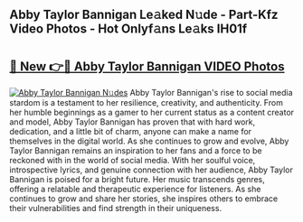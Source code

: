 ## Abby Taylor Bannigan Le𝚊ked N𝚞de - Part-Kfz Video Photos - Hot Onlyf𝚊ns Le𝚊ks IH01f

# <h2><a href="http://ab84897.deff.icu/?id=Abby+Taylor+Bannigan">🔗 New 👉🔴 Abby Taylor Bannigan VIDEO Photos</a></h2>

[![Abby Taylor Bannigan N𝚞des](https://i.imgur.com/rIISA9y.gif)](http://ab84897.deff.icu/?id=Abby+Taylor+Bannigan)
Abby Taylor Bannigan's rise to social media stardom is a testament to her resilience, creativity, and authenticity. From her humble beginnings as a gamer to her current status as a content creator and model, Abby Taylor Bannigan has proven that with hard work, dedication, and a little bit of charm, anyone can make a name for themselves in the digital world. As she continues to grow and evolve, Abby Taylor Bannigan remains an inspiration to her fans and a force to be reckoned with in the world of social media. With her soulful voice, introspective lyrics, and genuine connection with her audience, Abby Taylor Bannigan is poised for a bright future. Her music transcends genres, offering a relatable and therapeutic experience for listeners. As she continues to grow and share her stories, she inspires others to embrace their vulnerabilities and find strength in their uniqueness.
